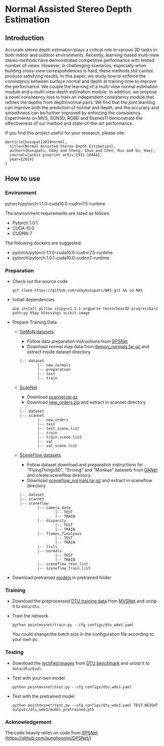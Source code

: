 # Normal Assisted Stereo Depth Estimation

## Introduction
Accurate stereo depth estimation plays a critical role in various 3D tasks in both indoor and outdoor environments. Recently, learning-based multi-view stereo methods have demonstrated competitive performance with limited number of views. However, in challenging scenarios, especially when building cross-view correspondences is hard, these methods still cannot produce satisfying results. In this paper, we study how to enforce the consistency between surface normal and depth at training time to improve the performance. We couple the learning of a multi-view normal estimation module and a multi-view depth estimation module. In addition, we propose a novel consistency loss to train an independent consistency module that refines the depths from depth/normal pairs. We find that the joint learning can improve both the prediction of normal and depth, and the accuracy and smoothness can be further improved by enforcing the consistency. Experiments on MVS, SUN3D, RGBD and Scenes11 demonstrate the effectiveness of our method and state-of-the-art performance.

If you find this project useful for your research, please cite: 
```
@article{kusupati2019normal,
  title={Normal Assisted Stereo Depth Estimation},
  author={Kusupati, Uday and Cheng, Shuo and Chen, Rui and Su, Hao},
  journal={arXiv preprint arXiv:1911.10444},
  year={2019}
}
```

## How to use

### Environment
pytorch/pytorch:1.1.0-cuda10.0-cudnn7.5-runtime

The environment requirements are listed as follows:
- Pytorch 1.0.1 
- CUDA 10.0 
- CUDNN 7

The following dockers are suggested:
- pytorch/pytorch:1.1.0-cuda10.0-cudnn7.5-runtime
- pytorch/pytorch:1.0.1-cuda10.0-cudnn7-runtime

### Preparation
* Check out the source code 

    ```git clone https://github.com/udaykusupati/NAS.git && cd NAS```
* Install dependencies 

    ```pip install pillow scipy==1.2.1 argparse tensorboardX progressbar2 path.py h5py blessings scikit-image```
* Prepare Training Data

    * [DeMoN datasets](https://github.com/lmb-freiburg/demon)

        * Follow data preparation instructions from [DPSNet](https://github.com/sunghoonim/DPSNet)
        * Download normal map data from [demon_normals.tar.gz](LINK) and extract inside dataset directory

        ```
        |-- dataset
                |-- new_normals
                |-- preparation
                |-- test
                |-- train
        ```

    * [ScanNet](http://www.scan-net.org/)

        * Download [scannet.tar.gz](LINK)
        * Download [new_orders.zip](LINK) and extract in scannet directory

        ```
        |-- dataset
        |-- scannet
                |-- new_orders
                |-- test
                |-- test_scene.list
                |-- train
                |-- train_scene.list
                |-- val
                |-- val_scene.list
        ```

    * [SceneFlow datasets](https://lmb.informatik.uni-freiburg.de/resources/datasets/SceneFlowDatasets.en.html)

        * Follow dataset download and preparation instructions for "FlyingThings3D", "Driving" and "Monkaa" datasets from [GANet](https://github.com/feihuzhang/GANet) and create sceneflow directory.
        * Download [sceneflow_normals.tar.gz](LINK) and extract in sceneflow directory

        ```
        |-- dataset
        |-- scannet
        |-- sceneflow
                |-- camera_data
                        |-- TEST
                        |-- TRAIN
                |-- disparity
                        |-- TEST
                        |-- TRAIN
                |-- frames_finalpass
                        |-- TEST
                        |-- TRAIN
                |-- lists
                |-- normals
                        |-- TEST
                        |-- TRAIN
                |-- sceneflow_test.list
                |-- sceneflow_train.list
        ```

* Download pretrained [models](LINK) in pretrained folder

### Training
* Download the preprocessed [DTU training data](https://drive.google.com/file/d/1eDjh-_bxKKnEuz5h-HXS7EDJn59clx6V/view) from [MVSNet](https://github.com/YoYo000/MVSNet) and unzip it to ```data/dtu```.
* Train the network

    ```python pointmvsnet/train.py --cfg configs/dtu_wde3.yaml```
  
  You could change the batch size in the configuration file according to your own pc.

### Testing
* Download the [rectified images](http://roboimagedata2.compute.dtu.dk/data/MVS/Rectified.zip) from [DTU benchmark](http://roboimagedata.compute.dtu.dk/?page_id=36) and unzip it to ```data/dtu/Eval```.
* Test with your own model

    ```python pointmvsnet/test.py --cfg configs/dtu_wde3.yaml```
    
* Test with the pretrained model

    ```python pointmvsnet/test.py --cfg configs/dtu_wde3.yaml TEST.WEIGHT outputs/dtu_wde3/model_pretrained.pth```

### Acknowledgement
The code heavily relies on code from [DPSNet](https://github.com/sunghoonim/DPSNet/) (https://github.com/sunghoonim/DPSNet/)
    
